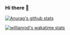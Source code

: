 ### Hi there 👋

[![Anurag's github stats](https://github-readme-stats.vercel.app/api?username=gusandrioli&count_private=true&hide=issues&show_icons=true&theme=radical)](https://github.com/anuraghazra/github-readme-stats)

[![willianrod's wakatime stats](https://github-readme-stats.vercel.app/api/wakatime?username=gusandrioli)](https://github.com/anuraghazra/github-readme-stats)
